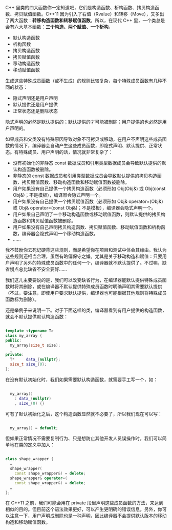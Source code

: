 C++ 里类的四大函数你一定知道吧，它们是构造函数、析构函数、拷贝构造函数、拷贝赋值函数。C++11 因为引入了右值（Rvalue）和转移（Move），又多出了两大函数：**转移构造函数和转移赋值函数**。所以，在现代 C++ 里，一个类总是会有六大基本函数：**三个构造、两个赋值、一个析构**。

* 默认构造函数
* 析构函数
* 拷贝构造函数
* 拷贝赋值函数
* 移动构造函数
* 移动赋值函数



生成这些特殊成员函数（或不生成）的规则比较复杂，每个特殊成员函数有几种不同的状态：

* 隐式声明还是用户声明
* 默认提供还是用户提供
* 正常状态还是删除状态



隐式声明的必然是默认提供的；默认提供的才可能被删除；用户提供的也必然是用户声明的。



如果成员和父类没有特殊原因导致对象不可拷贝或移动，在用户不声明这些成员函数的情况下，编译器会自动产生这些成员函数，即隐式声明、默认提供、正常状态。有特殊成员、用户声明的话，情况就非常复杂了：

* 没有初始化的非静态 const 数据成员和引用类型数据成员会导致默认提供的默认构造函数被删除。
* 非静态的 const 数据成员和引用类型数据成员会导致默认提供的拷贝构造函数、拷贝赋值函数、移动构造函数和移动赋值函数被删除。
* 用户如果没有自己提供一个拷贝构造函数（必须形如 Obj(Obj&) 或 Obj(const Obj&)；不是模板），编译器会隐式声明一个。
* 用户如果没有自己提供一个拷贝赋值函数（必须形如 Obj& operator=(Obj&) 或 Obj& operator=(const Obj&)；不是模板），编译器会隐式声明一个。
* 用户如果自己声明了一个移动构造函数或移动赋值函数，则默认提供的拷贝构造函数和拷贝赋值函数被删除。
* 用户如果没有自己声明拷贝构造函数、拷贝赋值函数、移动赋值函数和析构函数，编译器会隐式声明一个移动构造函数。
* ……

我不鼓励你去死记硬背这些规则，而是希望你在项目和测试中体会其缘由。我认为这些规则还相当合理，虽然有略偏保守之嫌。尤其是关于移动构造和赋值：只要用户声明了另外的特殊成员函数中的任何一个，编译器就不默认提供了。不过嘛，缺省慢点总比缺省不安全要好……

我们这儿主要要说的是，我们可以改变缺省行为，在编译器能默认提供特殊成员函数时将其删除，或在编译器不默认提供特殊成员函数时明确声明其需要默认提供（不过，要注意，即使用户要求默认提供，编译器也可能根据其他规则将特殊成员函数标为删除）。

还是举例子来说明一下。对于下面这样的类，编译器看到有用户提供的构造函数，就会不默认提供默认构造函数：

```c++

template <typename T>
class my_array {
public:
  my_array(size_t size);
  …
private:
  T*     data_{nullptr};
  size_t size_{0};
};
```

在没有默认初始化时，我们如果需要默认构造函数，就需要手工写一个，如：

```c++

  my_array()
    : data_(nullptr)
    , size_(0) {}
```

可有了默认初始化之后，这个构造函数显然就不必要了，所以我们现在可以写：

```c++

  my_array() = default;
```



但如果正常情况不需要复制行为、只是想防止其他开发人员误操作时，我们可以简单地在类的定义中加入：

```c++

class shape_wrapper {
  …
  shape_wrapper(
    const shape_wrapper&) = delete;
  shape_wrapper& operator=(
    const shape_wrapper&) = delete;
  …
};
```

在 C++11 之前，我们可能会用在 private 段里声明这些成员函数的方法，来达到相似的目的。但目前这个语法效果更好，可以产生更明确的错误信息。另外，你可以注意一下，用户声明成删除也是一种声明，因此编译器不会提供默认版本的移动构造和移动赋值函数。

